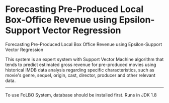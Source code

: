 # Forecasting Pre-Produced Local Box-Office Revenue using Epsilon-Support Vector Regression

Forecasting Pre-Produced Local Box Office Revenue using Epsilon-Support Vector Regression

This system is an expert system with Support Vector Machine algorithm that tends to predict 
estimated gross revenue for pre-produced movies using historical IMDB data analysis 
regarding specific characteristics, such as movie's genre, sequel, origin, cast, director, 
producer and other relevant data.

__________________________________________________________________________________________
To use FoLBO System, database should be installed first.
Runs in JDK 1.8
